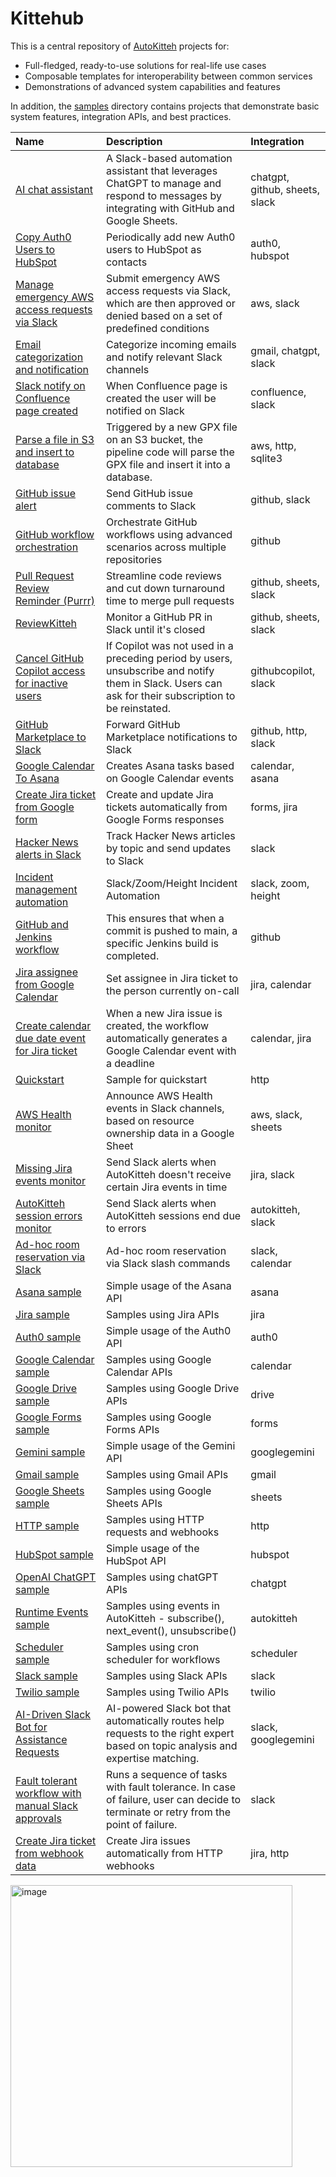 # Kittehub

This is a central repository of [AutoKitteh](https://github.com/autokitteh/autokitteh)
projects for:

- Full-fledged, ready-to-use solutions for real-life use cases
- Composable templates for interoperability between common services
- Demonstrations of advanced system capabilities and features

In addition, the [samples](./samples/) directory contains projects that
demonstrate basic system features, integration APIs, and best practices.

<!-- START-TABLE -->
| Name | Description | Integration |
| :--- | :---------- | :---------- |
| [AI chat assistant](./ai-chat-assistant/) | A Slack-based automation assistant that leverages ChatGPT to manage and respond to messages by integrating with GitHub and Google Sheets. | chatgpt, github, sheets, slack |
| [Copy Auth0 Users to HubSpot](./auth0_to_hubspot/) | Periodically add new Auth0 users to HubSpot as contacts | auth0, hubspot |
| [Manage emergency AWS access requests via Slack](./break_glass/) | Submit emergency AWS access requests via Slack, which are then approved or denied based on a set of predefined conditions | aws, slack |
| [Email categorization and notification](./categorize_emails/) | Categorize incoming emails and notify relevant Slack channels | gmail, chatgpt, slack |
| [Slack notify on Confluence page created](./confluence_to_slack/) | When Confluence page is created the user will be notified on Slack | confluence, slack |
| [Parse a file in S3 and insert to database](./data_pipeline/) | Triggered by a new GPX file on an S3 bucket, the pipeline code will parse the GPX file and insert it into a database. | aws, http, sqlite3 |
| [GitHub issue alert](./devops/github_issue_alert/) | Send GitHub issue comments to Slack | github, slack |
| [GitHub workflow orchestration](./devops/github_workflows/) | Orchestrate GitHub workflows using advanced scenarios across multiple repositories | github |
| [Pull Request Review Reminder (Purrr)](./devops/purrr/) | Streamline code reviews and cut down turnaround time to merge pull requests | github, sheets, slack |
| [ReviewKitteh](./devops/reviewkitteh/) | Monitor a GitHub PR in Slack until it's closed | github, sheets, slack |
| [Cancel GitHub Copilot access for inactive users](./github_copilot_seats/) | If Copilot was not used in a preceding period by users, unsubscribe and notify them in Slack. Users can ask for their subscription to be reinstated. | githubcopilot, slack |
| [GitHub Marketplace to Slack](./github_marketplace_to_slack/) | Forward GitHub Marketplace notifications to Slack | github, http, slack |
| [Google Calendar To Asana](./google_cal_to_asana/) | Creates Asana tasks based on Google Calendar events | calendar, asana |
| [Create Jira ticket from Google form](./google_forms_to_jira/) | Create and update Jira tickets automatically from Google Forms responses | forms, jira |
| [Hacker News alerts in Slack](./hackernews/) | Track Hacker News articles by topic and send updates to Slack | slack |
| [Incident management automation](./incidenter/) | Slack/Zoom/Height Incident Automation | slack, zoom, height |
| [GitHub and Jenkins workflow](./jenkins_release/) | This ensures that when a commit is pushed to main, a specific Jenkins build is completed. | github |
| [Jira assignee from Google Calendar](./jira_google_calendar/assignee_from_schedule/) | Set assignee in Jira ticket to the person currently on-call | jira, calendar |
| [Create calendar due date event for Jira ticket](./jira_google_calendar/deadline_to_event/) | When a new Jira issue is created, the workflow automatically generates a Google Calendar event with a deadline | calendar, jira |
| [Quickstart](./quickstart/) | Sample for quickstart | http |
| [AWS Health monitor](./reliability/aws_health_monitor/) | Announce AWS Health events in Slack channels, based on resource ownership data in a Google Sheet | aws, slack, sheets |
| [Missing Jira events monitor](./reliability/missing_jira_events_monitor/) | Send Slack alerts when AutoKitteh doesn't receive certain Jira events in time | jira, slack |
| [AutoKitteh session errors monitor](./reliability/session_errors_monitor/) | Send Slack alerts when AutoKitteh sessions end due to errors | autokitteh, slack |
| [Ad-hoc room reservation via Slack](./room_reservation/) | Ad-hoc room reservation via Slack slash commands | slack, calendar |
| [Asana sample](./samples/asana/) | Simple usage of the Asana API | asana |
| [Jira sample](./samples/atlassian/jira/) | Samples using Jira APIs | jira |
| [Auth0 sample](./samples/auth0/) | Simple usage of the Auth0 API | auth0 |
| [Google Calendar sample](./samples/google/calendar/) | Samples using Google Calendar APIs | calendar |
| [Google Drive sample](./samples/google/drive/) | Samples using Google Drive APIs | drive |
| [Google Forms sample](./samples/google/forms/) | Samples using Google Forms APIs | forms |
| [Gemini sample](./samples/google/gemini/) | Simple usage of the Gemini API | googlegemini |
| [Gmail sample](./samples/google/gmail/) | Samples using Gmail APIs | gmail |
| [Google Sheets sample](./samples/google/sheets/) | Samples using Google Sheets APIs | sheets |
| [HTTP sample](./samples/http/) | Samples using HTTP requests and webhooks | http |
| [HubSpot sample](./samples/hubspot/) | Simple usage of the HubSpot API | hubspot |
| [OpenAI ChatGPT sample](./samples/openai_chatgpt/) | Samples using chatGPT APIs | chatgpt |
| [Runtime Events sample](./samples/runtime_events/) | Samples using events in AutoKitteh - subscribe(), next_event(), unsubscribe() | autokitteh |
| [Scheduler sample](./samples/scheduler/) | Samples using cron scheduler for workflows | scheduler |
| [Slack sample](./samples/slack/) | Samples using Slack APIs | slack |
| [Twilio sample](./samples/twilio/) | Samples using Twilio APIs | twilio |
| [AI-Driven Slack Bot for Assistance Requests](./slack_support/) | AI-powered Slack bot that automatically routes help requests to the right expert based on topic analysis and expertise matching. | slack, googlegemini |
| [Fault tolerant workflow with manual Slack approvals](./task_chain/single_workflow/basic/) | Runs a sequence of tasks with fault tolerance. In case of failure, user can decide to terminate or retry from the point of failure. | slack |
| [Create Jira ticket from webhook data](./webhook_to_jira/) | Create Jira issues automatically from HTTP webhooks | jira, http |
<!-- END-TABLE -->

<img width="451" alt="image" src="https://github.com/user-attachments/assets/f556279f-40a4-4df2-93ef-e1838fcb9861">
